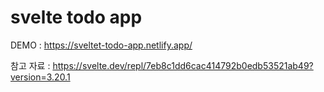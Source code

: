 # svelte todo app

DEMO : <https://sveltet-todo-app.netlify.app/>

참고 자료 : <https://svelte.dev/repl/7eb8c1dd6cac414792b0edb53521ab49?version=3.20.1>